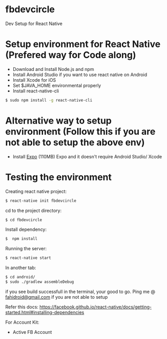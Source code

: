 # fbdevcircle
Dev Setup for React Native


# Setup environment for React Native (Prefered way for Code along)


  - Download and Install Node.js and npm 
  - Install Android Studio if you want to use react native on Android
  - Install Xcode for iOS
  - Set $JAVA_HOME environmental properly
  - Install react-native-cli
 ```sh
$ sudo npm install -g react-native-cli
```

# Alternative way to setup environment (Follow this if you are not able to setup the above env)

  - Install [Expo](https://docs.expo.io/versions/latest/introduction/installation.html) (110MB) Expo and it doesn't require Android Studio/ Xcode

# Testing the environment
 Creating react native project:
```sh
$ react-native init fbdevcircle
```

cd to the project directory:
```sh
$ cd fbdevcircle
```

Install dependency:
```sh
$  npm install
```

Running the server: 
```sh
$ react-native start
```
In another tab:
```sh
$ cd android/
$ sudo ./gradlew assembleDebug
```
if you see build successfull in the terminal, your good to go. Ping me @ [fahidroid@gmail.com](mailto://fahidroid@gmail.com) if you are not able to setup 

Refer this docs: https://facebook.github.io/react-native/docs/getting-started.html#installing-dependencies

For Account Kit:
  * Active FB Account
